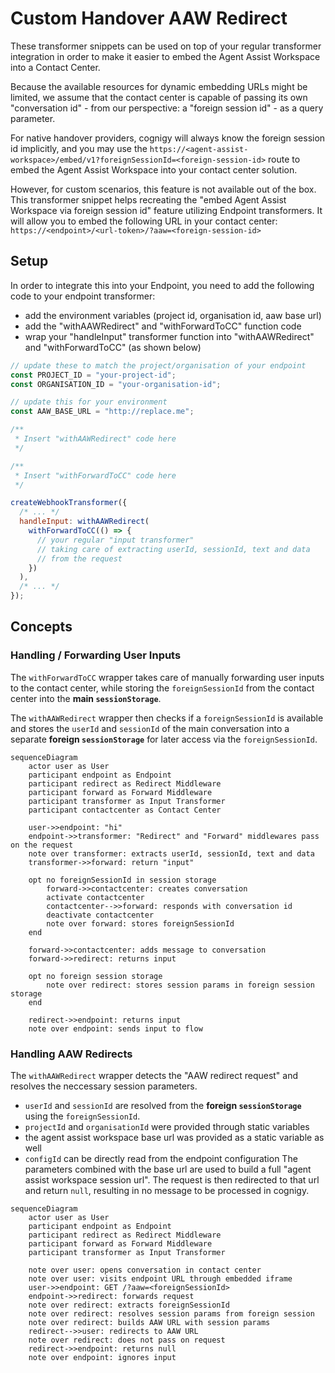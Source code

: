 # Custom Handover AAW Redirect

These transformer snippets can be used on top of your regular transformer integration
in order to make it easier to embed the Agent Assist Workspace into a Contact Center.

Because the available resources for dynamic embedding URLs might be limited, we assume that the
contact center is capable of passing its own "conversation id" - from our perspective: a "foreign session id" -
as a query parameter.

For native handover providers, cognigy will always know the foreign session id implicitly, and you may use the
`https://<agent-assist-workspace>/embed/v1?foreignSessionId=<foreign-session-id>` route to embed the Agent Assist Workspace
into your contact center solution.

However, for custom scenarios, this feature is not available out of the box.
This transformer snippet helps recreating the "embed Agent Assist Workspace via foreign session id" feature
utilizing Endpoint transformers.
It will allow you to embed the following URL in your contact center:
`https://<endpoint>/<url-token>/?aaw=<foreign-session-id>`

## Setup

In order to integrate this into your Endpoint, you need to add the following code to your endpoint transformer:

- add the environment variables (project id, organisation id, aaw base url)
- add the "withAAWRedirect" and "withForwardToCC" function code
- wrap your "handleInput" transformer function into "withAAWRedirect" and "withForwardToCC" (as shown below)

```javascript
// update these to match the project/organisation of your endpoint
const PROJECT_ID = "your-project-id";
const ORGANISATION_ID = "your-organisation-id";

// update this for your environment
const AAW_BASE_URL = "http://replace.me";

/**
 * Insert "withAAWRedirect" code here
 */

/**
 * Insert "withForwardToCC" code here
 */

createWebhookTransformer({
  /* ... */
  handleInput: withAAWRedirect(
    withForwardToCC(() => {
      // your regular "input transformer"
      // taking care of extracting userId, sessionId, text and data
      // from the request
    })
  ),
  /* ... */
});
```

## Concepts

### Handling / Forwarding User Inputs

The `withForwardToCC` wrapper takes care of manually forwarding user inputs to the contact center,
while storing the `foreignSessionId` from the contact center into the **main `sessionStorage`**.

The `withAAWRedirect` wrapper then checks if a `foreignSessionId` is available and stores
the `userId` and `sessionId` of the main conversation into a separate **foreign `sessionStorage`**
for later access via the `foreignSessionId`.

```mermaid
sequenceDiagram
    actor user as User
    participant endpoint as Endpoint
    participant redirect as Redirect Middleware
    participant forward as Forward Middleware
    participant transformer as Input Transformer
    participant contactcenter as Contact Center

    user->>endpoint: "hi"
    endpoint->>transformer: "Redirect" and "Forward" middlewares pass on the request
    note over transformer: extracts userId, sessionId, text and data
    transformer->>forward: return "input"

    opt no foreignSessionId in session storage
        forward->>contactcenter: creates conversation
        activate contactcenter
        contactcenter-->>forward: responds with conversation id
        deactivate contactcenter
        note over forward: stores foreignSessionId
    end

    forward->>contactcenter: adds message to conversation
    forward->>redirect: returns input

    opt no foreign session storage
        note over redirect: stores session params in foreign session storage
    end

    redirect->>endpoint: returns input
    note over endpoint: sends input to flow
```

### Handling AAW Redirects

The `withAAWRedirect` wrapper detects the "AAW redirect request" and resolves the neccessary session parameters.

- `userId` and `sessionId` are resolved from the **foreign `sessionStorage`** using the `foreignSessionId`.
- `projectId` and `organisationId` were provided through static variables
- the agent assist workspace base url was provided as a static variable as well
- `configId` can be directly read from the endpoint configuration
  The parameters combined with the base url are used to build a full "agent assist workspace session url".
  The request is then redirected to that url and return `null`, resulting in no message to be processed in cognigy.

```mermaid
sequenceDiagram
    actor user as User
    participant endpoint as Endpoint
    participant redirect as Redirect Middleware
    participant forward as Forward Middleware
    participant transformer as Input Transformer

    note over user: opens conversation in contact center
    note over user: visits endpoint URL through embedded iframe
    user->>endpoint: GET /?aaw=<foreignSessionId>
    endpoint->>redirect: forwards request
    note over redirect: extracts foreignSessionId
    note over redirect: resolves session params from foreign session
    note over redirect: builds AAW URL with session params
    redirect-->>user: redirects to AAW URL
    note over redirect: does not pass on request
    redirect->>endpoint: returns null
    note over endpoint: ignores input
```
